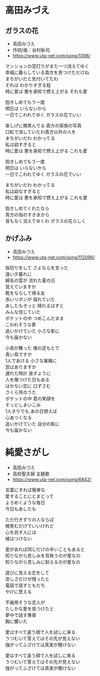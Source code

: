 
# 高田みづえ



## ガラスの花

- 高田みづえ
- 作詞/曲：谷村新司
- https://www.uta-net.com/song/1398/

マンションの窓灯りがまた一つ消えてゆく<br>
幸福に暮らしている貴方を見つけただけね<br>
まちがいだと気付いてたわ<br>
それは わかりすぎる程<br>
時に愛は 悪を承知で燃え上がる それも愛<br>

抱きしめてもう一度<br>
明日は いらないから<br>
一日でこわれてゆく ガラスの花でいい<br>

楽しげに微笑んでる 貴方の家族の写真<br>
口紅で消していたわ貴方以外の人を<br>
まちがいだわ わかってる<br>
私は幼すぎると<br>
時に愛は 悪を承知で燃え上がる これも愛<br>

抱きしめてもう一度<br>
明日は いらないから<br>
一日でこわれてゆく ガラスの花でいい<br>

まちがいだわ わかってる<br>
私は幼なすぎると<br>
時に愛は 悪を承知で燃え上がる これも愛<br>

抱きしめてくれたなら<br>
貴方の指のすきまから<br>
音もなく消えてゆくわ ガラスの花らしく<br>


## かげふみ

- 高田みづえ
- https://www.uta-net.com/song/112096/

指切りをして さよならを言った<br>
遠い夕暮れに<br>
綿毛の雲が 流れた夏の日<br>
覚えていますか<br>
靴をならして帰る友<br>
赤いリボンが 揺れていた<br>
あしたもきっと 晴れるはずと<br>
みんな信じていた<br>
ポケットの中 つめこんだまま<br>
こわれそうな夢<br>
追いかけていた 小さな影に<br>
今も届かない<br>

小鳥が舞った 僕の足もとで<br>
青い鳥ですか<br>
1人であける 小さな巣箱に<br>
窓はありますか<br>
遅れた時計 直すように<br>
人を傷つけた日もある<br>
はかない恋に 口ずさむ<br>
さくら貝のうた<br>
ポケットの中 君の笑顔を<br>
そっとしまいこみ<br>
1人きりでも あの日想えば<br>
心あつくなる<br>
追いかけていた 自分の影に<br>
今も届かない<br>

# 純愛さがし

- 高田みづえ
- 高校聖夫婦 主題歌
- https://www.uta-net.com/song/6842/

言葉にすれば簡単な<br>
愛することにとまどって<br>
よろめくような毎日<br>
今日もあしたも<br>

ただ行きずりの人ならば<br>
微笑むだけでいいけれど<br>
心を託す人には<br>
嘘はつけない<br>

愛があれば同じだけの辛いこともあると<br>
知りながら悲しみを背負うのが愛なの<br>
知りながら苦しみに耐えるのが愛なの<br>

遊びに見える恋をして<br>
空しさだけが残ったと<br>
電話で話すともだち<br>
やけに思える<br>

不器用そうな恋人が<br>
たしかな愛を見つけたと<br>
夢中で話す黄昏<br>
胸に響いた<br>

愛はすべて違う顔で人を試しに来る<br>
うつむいて答えてはその先が見えない<br>
強がってふざけては真実が聴けない<br>

愛はすべて違う顔で人を試しに来る<br>
うつむいて答えてはその先が見えない<br>
強がってふざけては真実が聴けない<br>
